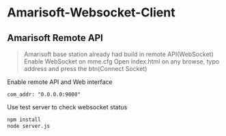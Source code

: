 # Amarisoft-Websocket-Client
## Amarisoft Remote API

> Amarisoft base station already had build in remote API(WebSocket)
> Enable WebSocket on mme.cfg
> Open index.html on any browse, typo address and press the btn(Connect Socket)

Enable remote API and Web interface
```
com_addr: "0.0.0.0:9000"
```

Use test server to check websocket status
```sh
npm install
node server.js
```